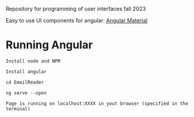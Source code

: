Repository for programming of user interfaces fall 2023

Easy to use UI components for angular: [Angular Material](https://material.angular.io/)

# Running Angular
    Install node and NPM 

    Install angular 

    cd EmailReader

    ng serve --open

    Page is running on localhost:XXXX in yout browser (specified in the terminal)

